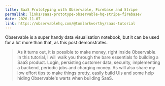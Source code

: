 ```yaml
---
title: SaaS Prototyping with Observable, Firebase and Stripe
permalink: links/saas-prototype-observable-hq-stripe-firebase/
date: 2020-11-07
link: https://observablehq.com/@tomlarkworthy/saas-tutorial
---
```


Observable is a super handy data visualisation notebook, but it can be used for a lot more than that, as this post demonstrates.

> As it turns out, it is possible to make money, right inside Observable. In this tutorial, I will walk you through the bare essentials fo building a SaaS product. Login, persisting customer data, security, implementing a backend, periodic jobs and charging money. As will also share my low effort tips to make things pretty, easily build UIs and some help hiding Observable's warts when building SaaS.